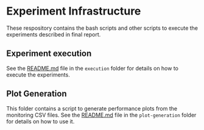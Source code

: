 # Experiment Infrastructure

These respository contains the bash scripts and other scripts to execute the experiments described in final report.

## Experiment execution

See the [README.md](execution/README.md) file in the `execution` folder for details on how to execute the experiments.

## Plot Generation

This folder contains a script to generate performance plots from the monitoring CSV files. See the [README.md](plot-generation/README.md) file in the `plot-generation` folder for details on how to use it.
